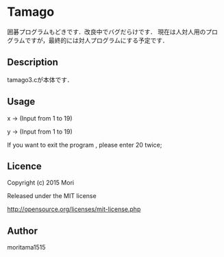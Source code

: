Tamago
====
囲碁プログラムもどきです．改良中でバグだらけです． 
現在は人対人用のプログラムですが，最終的には対人プログラムにする予定です．

## Description
tamago3.cが本体です．

## Usage
x -> (Input from 1 to 19)

y -> (Input from 1 to 19)

If you want to exit the program , please enter 20 twice; 

## Licence
Copyright (c) 2015 Mori

Released under the MIT license

http://opensource.org/licenses/mit-license.php

## Author
moritama1515
